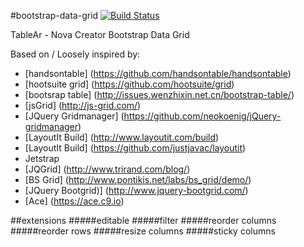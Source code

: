 #bootstrap-data-grid [![Build Status](https://travis-ci.org/NovaCreatorSoftware/bootstrap-data-grid.svg?branch=master)](https://travis-ci.org/NovaCreatorSoftware/bootstrap-data-grid) 

TableAr - Nova Creator Bootstrap Data Grid

Based on / Loosely inspired by:

* [handsontable] (https://github.com/handsontable/handsontable)
* [hootsuite grid] (https://github.com/hootsuite/grid)
* [bootsrap table] (http://issues.wenzhixin.net.cn/bootstrap-table/)
* [jsGrid] (http://js-grid.com/)
* [JQuery Gridmanager] (https://github.com/neokoenig/jQuery-gridmanager)
* [LayoutIt Build] (http://www.layoutit.com/build)
* [LayoutIt Build] (https://github.com/justjavac/layoutit)
* Jetstrap
* [JQGrid] (http://www.trirand.com/blog/)
* [BS Grid] (http://www.pontikis.net/labs/bs_grid/demo/)
* [JQuery Bootgrid)] (http://www.jquery-bootgrid.com/)
* [Ace] (https://ace.c9.io)

##extensions
#####editable
#####filter
#####reorder columns
#####reorder rows
#####resize columns
#####sticky columns